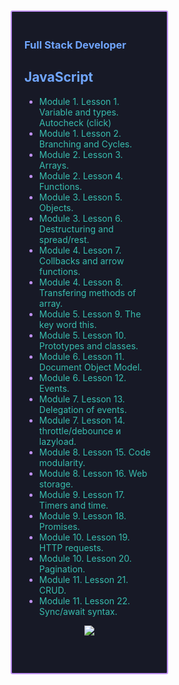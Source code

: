 <div
     style="
        box-sizing: border-box;
        padding: 20px;
        margin: 10px 0px 5px 5px;
        border: 2px solid #bf91f3;
        border-radius: 3px;
        background-color: #171926;
        height: auto;
        width: 50%;
      "
    >
      <h3 align="left" style="color: #70a5fd">Full Stack Developer</h3>
      <h2 align="left" style="color: #70a5fd">JavaScript</h2>
      <ul style="color: #bf91f3">
        <li><span style="color: #38bdae">Module 1. Lesson 1. Variable and types.</span>
           <a
            href="https://github.com/HaberSerhii/JavaScript/tree/8eafdcff7891b7e2d498bf17bf511445175fd669/Lesson%201"
            style="color: #38bdae; text-decoration: none"
            >Autocheck (click)</a
          ></li>
        <li><span style="color: #38bdae">Module 1. Lesson 2. Branching and Cycles.</span></li>
        <li><span style="color: #38bdae">Module 2. Lesson 3. Arrays.</span></li>
        <li><span style="color: #38bdae">Module 2. Lesson 4. Functions.</span></li> 
        <li><span style="color: #38bdae">Module 3. Lesson 5. Objects.</span></li>
        <li><span style="color: #38bdae">Module 3. Lesson 6. Destructuring and spread/rest.</span></li> 
        <li><span style="color: #38bdae">Module 4. Lesson 7. Collbacks and arrow functions.</span></li>
        <li><span style="color: #38bdae">Module 4. Lesson 8. Transfering methods of array.</span></li> 
        <li><span style="color: #38bdae">Module 5. Lesson 9. The key word this.</span></li>
        <li><span style="color: #38bdae">Module 5. Lesson 10. Prototypes and classes.</span></li> 
        <li><span style="color: #38bdae">Module 6. Lesson 11. Document Object Model.</span></li>
        <li><span style="color: #38bdae">Module 6. Lesson 12. Events.</span></li> 
        <li><span style="color: #38bdae">Module 7. Lesson 13. Delegation of events.</span></li>
        <li><span style="color: #38bdae">Module 7. Lesson 14. throttle/debounce и lazyload.</span></li> 
        <li><span style="color: #38bdae">Module 8. Lesson 15. Code modularity.</span></li>
        <li><span style="color: #38bdae">Module 8. Lesson 16. Web storage.</span></li>
        <li><span style="color: #38bdae">Module 9. Lesson 17. Timers and time.</span></li> 
        <li><span style="color: #38bdae">Module 9. Lesson 18. Promises.</span></li>
        <li><span style="color: #38bdae">Module 10. Lesson 19. HTTP requests.</span></li> 
        <li><span style="color: #38bdae">Module 10. Lesson 20. Pagination.</span></li>
        <li><span style="color: #38bdae">Module 11. Lesson 21. CRUD.</span></li>
        <li><span style="color: #38bdae">Module 11. Lesson 22. Sync/await syntax.</span></li>
      </ul>
<div align="center" style="margin-bottom: 40px;">
   <a href=""><img src="https://github-readme-streak-stats.herokuapp.com/?user=HaberSerhii&hide_border=true&card_width=1000&theme=tokyonight"/></a>
</div>
